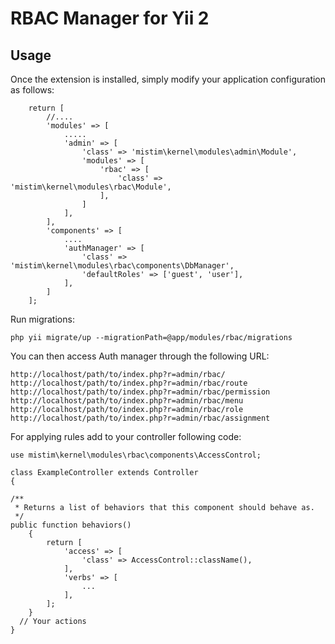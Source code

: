 RBAC Manager for Yii 2
=========


Usage
------------
Once the extension is installed, simply modify your application configuration as follows:

        return [
            //....
            'modules' => [
                .....
                'admin' => [
                    'class' => 'mistim\kernel\modules\admin\Module',
                    'modules' => [
                        'rbac' => [
                            'class' => 'mistim\kernel\modules\rbac\Module',
                        ],
                    ]
                ],
            ],
            'components' => [
                ....
                'authManager' => [
                    'class' => 'mistim\kernel\modules\rbac\components\DbManager',
                    'defaultRoles' => ['guest', 'user'],
                ],
            ]
        ];


Run migrations:

    php yii migrate/up --migrationPath=@app/modules/rbac/migrations

You can then access Auth manager through the following URL:

    http://localhost/path/to/index.php?r=admin/rbac/
    http://localhost/path/to/index.php?r=admin/rbac/route
    http://localhost/path/to/index.php?r=admin/rbac/permission
    http://localhost/path/to/index.php?r=admin/rbac/menu
    http://localhost/path/to/index.php?r=admin/rbac/role
    http://localhost/path/to/index.php?r=admin/rbac/assignment


For applying rules add to your controller following code:

    use mistim\kernel\modules\rbac\components\AccessControl;

    class ExampleController extends Controller 
    {
    
    /**
     * Returns a list of behaviors that this component should behave as.
     */
    public function behaviors()
        {
            return [
                'access' => [
                    'class' => AccessControl::className(),
                ],
                'verbs' => [
                    ...
                ],
            ];
        }
      // Your actions
    }

